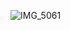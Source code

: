 ![IMG_5061](https://user-images.githubusercontent.com/85800826/121969132-a46b5d00-cd41-11eb-9a27-bdee7acd956b.jpg)
